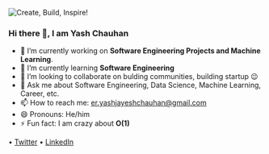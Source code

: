 ![Create, Build, Inspire!](https://user-images.githubusercontent.com/53042582/87151809-218c8780-c2d2-11ea-8cde-d0001643fef5.png)

### Hi there 👋, I am Yash Chauhan
<!--
**iyashjayesh/iyashjayesh** is a ✨ _special_ ✨ repository because its `README.md` (this file) appears on your GitHub profile.
-->

- 🔭 I’m currently working on **Software Engineering Projects and Machine Learning**. 
- 🌱 I’m currently learning **Software Engineering**
- 👯 I’m looking to collaborate on bulding communities, building startup 😉
- 💬 Ask me about Software Engineering, Data Science, Machine Learning, Career, etc.
- 📫 How to reach me: [er.yashjayeshchauhan@gmail.com](mailto:er.yashjayeshchauhan@gmail.com)
- 😄 Pronouns: He/him
- ⚡ Fun fact: I am crazy about **O(1)**


• [Twitter](https://twitter.com/iyashjayesh) • [LinkedIn](https://www.linkedin.com/in/iyashjayesh/)



